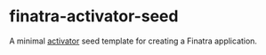 # finatra-activator-seed

A minimal [activator](https://www.typesafe.com/get-started) seed template for creating a Finatra application.